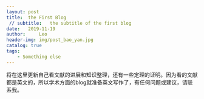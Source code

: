 ```yaml
---
layout: post
title:  the First Blog
 // subtitle:   the subtitle of the first blog
date:   2019-11-19
author:     Leo
header-img: img/post_bao_yan.jpg
catalog: true
tags:
    - Something else
---
```




将在这里更新自己看文献的进展和知识整理，还有一些定理的证明。因为看的文献都是英文的，所以学术方面的blog就准备英文写作了，有任何问题或建议，请<a target="_blank" href="http://mail.qq.com/cgi-bin/qm_share?t=qm_mailme&email=HicvKC8vLi5nLi0sLl5wdGttajB7emswfXA" style="text-decoration:none;">联系我</a>。
